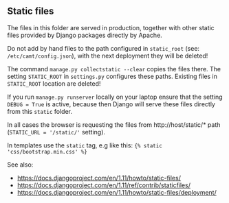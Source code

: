 Static files
------------

The files in this folder are served in production, together with other static
files provided by Django packages directly by Apache.

Do not add by hand files to the path configured in ``static_root``
(see: ``/etc/camt/config.json``), with the next deployment they will be deleted!

The command ``manage.py collectstatic --clear`` copies the files there. The
setting ``STATIC_ROOT`` in ``settings.py`` configures these paths. Existing
files in ``STATIC_ROOT`` location are deleted!

If you run ``manage.py runserver`` locally on your laptop ensure that the
setting ``DEBUG = True`` is active, because then Django will serve these files
directly from this ``static`` folder.

In all cases the browser is requesting the files from http://host/static/*
path (``STATIC_URL = '/static/'`` setting).

In templates use the ``static`` tag, e.g like this:
``{% static 'css/bootstrap.min.css' %}``

See also:
  * https://docs.djangoproject.com/en/1.11/howto/static-files/
  * https://docs.djangoproject.com/en/1.11/ref/contrib/staticfiles/
  * https://docs.djangoproject.com/en/1.11/howto/static-files/deployment/
